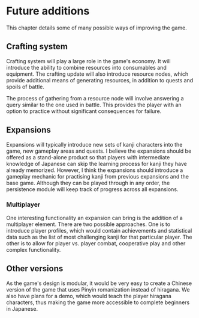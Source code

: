 # Future additions

This chapter details some of many possible ways of improving the game.

## Crafting system

Crafting system will play a large role in the game's economy. It will introduce the ability to combine resources into consumables and equipment. The crafting update will also introduce resource nodes, which provide additional means of generating resources, in addition to quests and spoils of battle.

The process of gathering from a resource node will involve answering a query similar to the one used in battle. This provides the player with an option to practice without significant consequences for failure.

## Expansions

Expansions will typically introduce new sets of kanji characters into the game, new gameplay areas and quests. I believe the expansions should be offered as a stand-alone product so that players with intermediate knowledge of Japanese can skip the learning process for kanji they have already memorized. However, I think the expansions should introduce a gameplay mechanic for practising kanji from previous expansions and the base game. Although they can be played through in any order, the persistence module will keep track of progress across all expansions.

### Multiplayer

One interesting functionality an expansion can bring is the addition of a multiplayer element. There are two possible approaches. One is to introduce player profiles, which would contain achievements and statistical data such as the list of most challenging kanji for that particular player. The other is to allow for player vs. player combat, cooperative play and other complex functionality.

## Other versions

As the game's design is modular, it would be very easy to create a Chinese version of the game that uses Pinyin romanization instead of hiragana. We also have plans for a demo, which would teach the player hiragana characters, thus making the game more accessible to complete beginners in Japanese.
